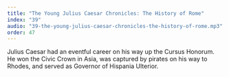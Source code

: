 ```yaml
---
title: "The Young Julius Caesar Chronicles: The History of Rome"
index: "39"
audio: "39-the-young-julius-caesar-chronicles-the-history-of-rome.mp3"
order: 47
---
```


Julius Caesar had an eventful career on his way up the Cursus Honorum. He won the Civic Crown in Asia, was captured by pirates on his way to Rhodes, and served as Governor of Hispania Ulterior.
